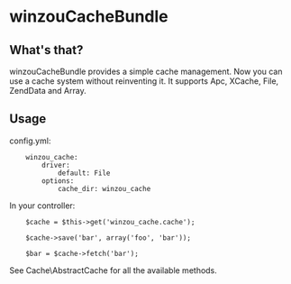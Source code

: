 winzouCacheBundle
============

What's that?
--------------
winzouCacheBundle provides a simple cache management. Now you can use a cache system without reinventing it.
It supports Apc, XCache, File, ZendData and Array.

Usage
-----
config.yml:

        winzou_cache:
            driver:
                default: File
            options:
                cache_dir: winzou_cache

In your controller:

        $cache = $this->get('winzou_cache.cache');
        
        $cache->save('bar', array('foo', 'bar'));
        
        $bar = $cache->fetch('bar');

See Cache\AbstractCache for all the available methods.